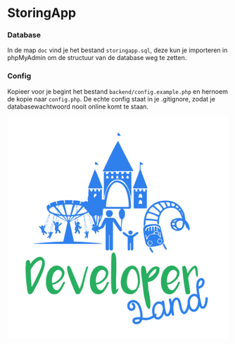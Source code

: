 # StoringApp

### Database
In de map `doc` vind je het bestand `storingapp.sql`, deze kun je importeren in phpMyAdmin om de structuur van de database weg te zetten.

### Config
Kopieer voor je begint het bestand `backend/config.example.php` en hernoem de kopie naar `config.php`. De echte config staat in je .gitignore, zodat je databasewachtwoord nooit online komt te staan.

![DeveloperLand](public_html/img/logo-big-fill-only.png)
